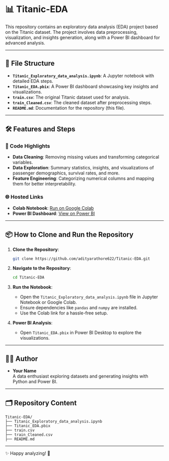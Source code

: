 # 📊 Titanic-EDA

This repository contains an exploratory data analysis (EDA) project based on the Titanic dataset. The project involves data preprocessing, visualization, and insights generation, along with a Power BI dashboard for advanced analysis.

---

## 📁 File Structure

- **`Titanic_Exploratory_data_analysis.ipynb`**: A Jupyter notebook with detailed EDA steps.
- **`Titanic_EDA.pbix`**: A Power BI dashboard showcasing key insights and visualizations.
- **`train.csv`**: The original Titanic dataset used for analysis.
- **`train_Cleaned.csv`**: The cleaned dataset after preprocessing steps.
- **`README.md`**: Documentation for the repository (this file).

---

## 🛠️ Features and Steps

### 📝 Code Highlights
- **Data Cleaning**: Removing missing values and transforming categorical variables.
- **Data Exploration**: Summary statistics, insights, and visualizations of passenger demographics, survival rates, and more.
- **Feature Engineering**: Categorizing numerical columns and mapping them for better interpretability.

### 🌐 Hosted Links
- **Colab Notebook**: [Run on Google Colab](https://colab.research.google.com/drive/1t6wLTpuBsvY79rU5RVX4qFeaL2XhXnM8?usp=sharing)
- **Power BI Dashboard**: [View on Power BI](https://app.powerbi.com/links/WoLo3LZbmg?ctid=53bc88e9-b6c4-4d8e-8def-e26514fb6c59&pbi_source=linkShare)

---

## 📦 How to Clone and Run the Repository

1. **Clone the Repository**:
   ```bash
   git clone https://github.com/adityarathore622/Titanic-EDA.git
   ```
2. **Navigate to the Repository**:
   ```bash
   cd Titanic-EDA
   ```
3. **Run the Notebook**:
   - Open the `Titanic_Exploratory_data_analysis.ipynb` file in Jupyter Notebook or Google Colab.
   - Ensure dependencies like `pandas` and `numpy` are installed.
   - Use the Colab link for a hassle-free setup.

4. **Power BI Analysis**:
   - Open `Titanic_EDA.pbix` in Power BI Desktop to explore the visualizations.

---

## 👨‍💻 Author

- **Your Name**  
  A data enthusiast exploring datasets and generating insights with Python and Power BI.

---

## 🗂️ Repository Content

```
Titanic-EDA/
├── Titanic_Exploratory_data_analysis.ipynb
├── Titanic_EDA.pbix
├── train.csv
├── train_Cleaned.csv
├── README.md
```

---

✨ Happy analyzing! 🚀
